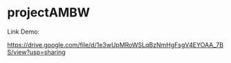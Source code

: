 # projectAMBW


Link Demo:

https://drive.google.com/file/d/1e3wUpMRoWSLqBzNmHgFsgV4EYOAA_7BS/view?usp=sharing